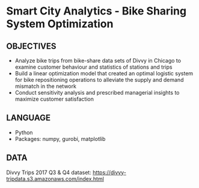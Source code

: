# Smart City Analytics - Bike Sharing System Optimization

## OBJECTIVES
- Analyze bike trips from bike-share data sets of Divvy in Chicago to examine customer behaviour and statistics of stations and trips
- Build a linear optimization model that created an optimal logistic system for bike repositioning operations to alleviate the supply and demand mismatch in the network
- Conduct sensitivity analysis and prescribed managerial insights to maximize customer satisfaction


## LANGUAGE
- Python
- Packages: numpy, gurobi, matplotlib

## DATA
Divvy Trips 2017 Q3 & Q4 dataset: https://divvy-tripdata.s3.amazonaws.com/index.html
